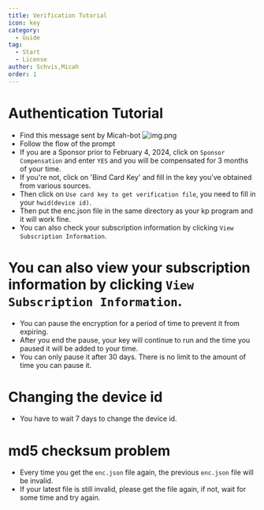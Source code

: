 ```yaml
---
title: Verification Tutorial
icon: key
category:
  - Guide
tag:
  - Start
  - License
author: Schvis,Micah
order: 1
---
```

# Authentication Tutorial

- Find this message sent by Micah-bot
  ![img.png](/assets/images/docs/202402/verify-1.png)
- Follow the flow of the prompt
- If you are a Sponsor prior to February 4, 2024, click on `Sponsor Compensation` and enter `YES` and you will be compensated for 3 months of your time.
- If you're not, click on 'Bind Card Key' and fill in the key you've obtained from various sources.
- Then click on `Use card key to get verification file`, you need to fill in your `hwid(device id)`.
- Then put the enc.json file in the same directory as your kp program and it will work fine.
- You can also check your subscription information by clicking `View Subscription Information`.

# You can also view your subscription information by clicking `View Subscription Information`.
- You can pause the encryption for a period of time to prevent it from expiring.
- After you end the pause, your key will continue to run and the time you paused it will be added to your time.
- You can only pause it after 30 days. There is no limit to the amount of time you can pause it.

# Changing the device id
- You have to wait 7 days to change the device id.

# md5 checksum problem
- Every time you get the `enc.json` file again, the previous `enc.json` file will be invalid.
- If your latest file is still invalid, please get the file again, if not, wait for some time and try again.
